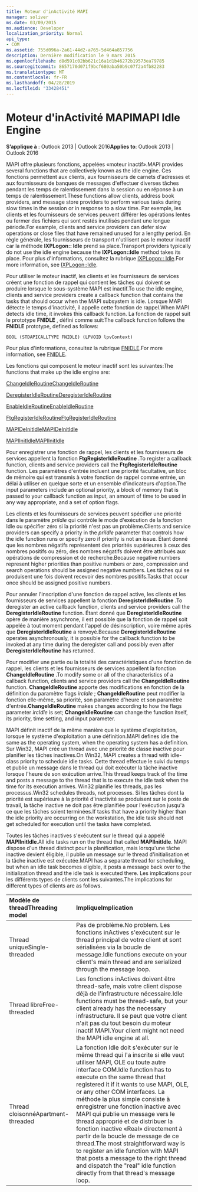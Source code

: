```yaml
---
title: Moteur d'inActivité MAPI
manager: soliver
ms.date: 03/09/2015
ms.audience: Developer
localization_priority: Normal
api_type:
- COM
ms.assetid: 755d096a-2a61-44d2-a765-5d464a857756
description: Dernière modification le 9 mars 2015
ms.openlocfilehash: d8d591c02bb621c16a1d1b46272b19573ea79785
ms.sourcegitcommit: 8657170d071f9bcf680aba50b9c07f2a4fb82283
ms.translationtype: MT
ms.contentlocale: fr-FR
ms.lasthandoff: 04/28/2019
ms.locfileid: "33428451"
---
```

# <a name="mapi-idle-engine"></a><span data-ttu-id="a8b83-103">Moteur d'inActivité MAPI</span><span class="sxs-lookup"><span data-stu-id="a8b83-103">MAPI Idle Engine</span></span>

  
  
<span data-ttu-id="a8b83-104">**S’applique à** : Outlook 2013 | Outlook 2016</span><span class="sxs-lookup"><span data-stu-id="a8b83-104">**Applies to**: Outlook 2013 | Outlook 2016</span></span> 
  
<span data-ttu-id="a8b83-105">MAPI offre plusieurs fonctions, appelées «moteur inactif».</span><span class="sxs-lookup"><span data-stu-id="a8b83-105">MAPI provides several functions that are collectively known as the idle engine.</span></span> <span data-ttu-id="a8b83-106">Ces fonctions permettent aux clients, aux fournisseurs de carnets d'adresses et aux fournisseurs de banques de messages d'effectuer diverses tâches pendant les temps de ralentissement dans la session ou en réponse à un temps de ralentissement.</span><span class="sxs-lookup"><span data-stu-id="a8b83-106">These functions allow clients, address book providers, and message store providers to perform various tasks during slow times in the session or in response to a slow time.</span></span> <span data-ttu-id="a8b83-107">Par exemple, les clients et les fournisseurs de services peuvent différer les opérations lentes ou fermer des fichiers qui sont restés inutilisés pendant une longue période.</span><span class="sxs-lookup"><span data-stu-id="a8b83-107">For example, clients and service providers can defer slow operations or close files that have remained unused for a lengthy period.</span></span> <span data-ttu-id="a8b83-108">En règle générale, les fournisseurs de transport n'utilisent pas le moteur inactif car la méthode **IXPLogon:: Idle** prend sa place.</span><span class="sxs-lookup"><span data-stu-id="a8b83-108">Transport providers typically do not use the idle engine because the **IXPLogon::Idle** method takes its place.</span></span> <span data-ttu-id="a8b83-109">Pour plus d'informations, consultez la rubrique [IXPLogon:: Idle](ixplogon-idle.md).</span><span class="sxs-lookup"><span data-stu-id="a8b83-109">For more information, see [IXPLogon::Idle](ixplogon-idle.md).</span></span>
  
<span data-ttu-id="a8b83-110">Pour utiliser le moteur inactif, les clients et les fournisseurs de services créent une fonction de rappel qui contient les tâches qui doivent se produire lorsque le sous-système MAPI est inactif.</span><span class="sxs-lookup"><span data-stu-id="a8b83-110">To use the idle engine, clients and service providers create a callback function that contains the tasks that should occur when the MAPI subsystem is idle.</span></span> <span data-ttu-id="a8b83-111">Lorsque MAPI détecte le temps d'inactivité, il appelle cette fonction de rappel.</span><span class="sxs-lookup"><span data-stu-id="a8b83-111">When MAPI detects idle time, it invokes this callback function.</span></span> <span data-ttu-id="a8b83-112">La fonction de rappel suit le prototype **FNIDLE** , défini comme suit:</span><span class="sxs-lookup"><span data-stu-id="a8b83-112">The callback function follows the **FNIDLE** prototype, defined as follows:</span></span> 
  
 `BOOL (STDAPICALLTYPE FNIDLE) (LPVOID lpvContext)`
  
<span data-ttu-id="a8b83-113">Pour plus d'informations, consultez la rubrique [FNIDLE](fnidle.md).</span><span class="sxs-lookup"><span data-stu-id="a8b83-113">For more information, see [FNIDLE](fnidle.md).</span></span>
  
<span data-ttu-id="a8b83-114">Les fonctions qui composent le moteur inactif sont les suivantes:</span><span class="sxs-lookup"><span data-stu-id="a8b83-114">The functions that make up the idle engine are:</span></span>
  
[<span data-ttu-id="a8b83-115">ChangeIdleRoutine</span><span class="sxs-lookup"><span data-stu-id="a8b83-115">ChangeIdleRoutine</span></span>](changeidleroutine.md)
  
[<span data-ttu-id="a8b83-116">DeregisterIdleRoutine</span><span class="sxs-lookup"><span data-stu-id="a8b83-116">DeregisterIdleRoutine</span></span>](deregisteridleroutine.md)
  
[<span data-ttu-id="a8b83-117">EnableIdleRoutine</span><span class="sxs-lookup"><span data-stu-id="a8b83-117">EnableIdleRoutine</span></span>](enableidleroutine.md)
  
[<span data-ttu-id="a8b83-118">FtgRegisterIdleRoutine</span><span class="sxs-lookup"><span data-stu-id="a8b83-118">FtgRegisterIdleRoutine</span></span>](ftgregisteridleroutine.md)
  
[<span data-ttu-id="a8b83-119">MAPIDeInitIdle</span><span class="sxs-lookup"><span data-stu-id="a8b83-119">MAPIDeInitIdle</span></span>](mapideinitidle.md)
  
[<span data-ttu-id="a8b83-120">MAPIInitIdle</span><span class="sxs-lookup"><span data-stu-id="a8b83-120">MAPIInitIdle</span></span>](mapiinitidle.md)
  
<span data-ttu-id="a8b83-121">Pour enregistrer une fonction de rappel, les clients et les fournisseurs de services appellent la fonction **FtgRegisterIdleRoutine** .</span><span class="sxs-lookup"><span data-stu-id="a8b83-121">To register a callback function, clients and service providers call the **FtgRegisterIdleRoutine** function.</span></span> <span data-ttu-id="a8b83-122">Les paramètres d'entrée incluent une priorité facultative, un bloc de mémoire qui est transmis à votre fonction de rappel comme entrée, un délai à utiliser en quelque sorte et un ensemble d'indicateurs d'option.</span><span class="sxs-lookup"><span data-stu-id="a8b83-122">The input parameters include an optional priority, a block of memory that is passed to your callback function as input, an amount of time to be used in any way appropriate, and a set of option flags.</span></span> 
  
<span data-ttu-id="a8b83-123">Les clients et les fournisseurs de services peuvent spécifier une priorité dans le paramètre _priIdle_ qui contrôle le mode d'exécution de la fonction Idle ou spécifier zéro si la priorité n'est pas un problème.</span><span class="sxs-lookup"><span data-stu-id="a8b83-123">Clients and service providers can specify a priority in the  _priIdle_ parameter that controls how the idle function runs or specify zero if priority is not an issue.</span></span> <span data-ttu-id="a8b83-124">Étant donné que les nombres négatifs représentent des priorités supérieures à ceux des nombres positifs ou zéro, des nombres négatifs doivent être attribués aux opérations de compression et de recherche.</span><span class="sxs-lookup"><span data-stu-id="a8b83-124">Because negative numbers represent higher priorities than positive numbers or zero, compression and search operations should be assigned negative numbers.</span></span> <span data-ttu-id="a8b83-125">Les tâches qui se produisent une fois doivent recevoir des nombres positifs.</span><span class="sxs-lookup"><span data-stu-id="a8b83-125">Tasks that occur once should be assigned positive numbers.</span></span> 
  
<span data-ttu-id="a8b83-126">Pour annuler l'inscription d'une fonction de rappel active, les clients et les fournisseurs de services appellent la fonction **DeregisterIdleRoutine** .</span><span class="sxs-lookup"><span data-stu-id="a8b83-126">To deregister an active callback function, clients and service providers call the **DeregisterIdleRoutine** function.</span></span> <span data-ttu-id="a8b83-127">Étant donné que **DeregisterIdleRoutine** opère de manière asynchrone, il est possible que la fonction de rappel soit appelée à tout moment pendant l'appel de désinscription, voire même après que **DeregisterIdleRoutine** a renvoyé.</span><span class="sxs-lookup"><span data-stu-id="a8b83-127">Because **DeregisterIdleRoutine** operates asynchronously, it is possible for the callback function to be invoked at any time during the deregister call and possibly even after **DeregisterIdleRoutine** has returned.</span></span> 
  
<span data-ttu-id="a8b83-128">Pour modifier une partie ou la totalité des caractéristiques d'une fonction de rappel, les clients et les fournisseurs de services appellent la fonction **ChangeIdleRoutine** .</span><span class="sxs-lookup"><span data-stu-id="a8b83-128">To modify some or all of the characteristics of a callback function, clients and service providers call the **ChangeIdleRoutine** function.</span></span> <span data-ttu-id="a8b83-129">**ChangeIdleRoutine** apporte des modifications en fonction de la définition du paramètre flags _ircIdle_ ; **ChangeIdleRoutine** peut modifier la fonction elle-même, sa priorité, son paramètre d'heure et son paramètre d'entrée.</span><span class="sxs-lookup"><span data-stu-id="a8b83-129">**ChangeIdleRoutine** makes changes according to how the flags parameter  _ircIdle_ is set; **ChangeIdleRoutine** can change the function itself, its priority, time setting, and input parameter.</span></span> 
  
<span data-ttu-id="a8b83-130">MAPI définit inactif de la même manière que le système d'exploitation, lorsque le système d'exploitation a une définition.</span><span class="sxs-lookup"><span data-stu-id="a8b83-130">MAPI defines idle the same as the operating system, when the operating system has a definition.</span></span> <span data-ttu-id="a8b83-131">Sur Win32, MAPI crée un thread avec une priorité de classe inactive pour planifier les tâches inactives.</span><span class="sxs-lookup"><span data-stu-id="a8b83-131">On Win32, MAPI creates a thread with idle-class priority to schedule idle tasks.</span></span> <span data-ttu-id="a8b83-132">Cette thread effectue le suivi du temps et publie un message dans le thread qui doit exécuter la tâche inactive lorsque l'heure de son exécution arrive.</span><span class="sxs-lookup"><span data-stu-id="a8b83-132">This thread keeps track of the time and posts a message to the thread that is to execute the idle task when the time for its execution arrives.</span></span> <span data-ttu-id="a8b83-133">Win32 planifie les threads, pas les processus.</span><span class="sxs-lookup"><span data-stu-id="a8b83-133">Win32 schedules threads, not processes.</span></span> <span data-ttu-id="a8b83-134">Si les tâches dont la priorité est supérieure à la priorité d'inactivité se produisent sur le poste de travail, la tâche inactive ne doit pas être planifiée pour l'exécution jusqu'à ce que les tâches soient terminées.</span><span class="sxs-lookup"><span data-stu-id="a8b83-134">If tasks that have a priority higher than the idle priority are occurring on the workstation, the idle task should not get scheduled for execution until the tasks have completed.</span></span> 
  
<span data-ttu-id="a8b83-135">Toutes les tâches inactives s'exécutent sur le thread qui a appelé **MAPIInitIdle**.</span><span class="sxs-lookup"><span data-stu-id="a8b83-135">All idle tasks run on the thread that called **MAPIInitIdle**.</span></span> <span data-ttu-id="a8b83-136">MAPI dispose d'un thread distinct pour la planification, mais lorsqu'une tâche inactive devient éligible, il publie un message sur le thread d'initialisation et la tâche inactive est exécutée.</span><span class="sxs-lookup"><span data-stu-id="a8b83-136">MAPI has a separate thread for scheduling, but when an idle task becomes eligible, it posts a message back over to the initialization thread and the idle task is executed there.</span></span> <span data-ttu-id="a8b83-137">Les implications pour les différents types de clients sont les suivantes.</span><span class="sxs-lookup"><span data-stu-id="a8b83-137">The implications for different types of clients are as follows.</span></span>
  
|<span data-ttu-id="a8b83-138">**Modèle de thread**</span><span class="sxs-lookup"><span data-stu-id="a8b83-138">**Threading model**</span></span>|<span data-ttu-id="a8b83-139">**Implique**</span><span class="sxs-lookup"><span data-stu-id="a8b83-139">**Implication**</span></span>|
|:-----|:-----|
|<span data-ttu-id="a8b83-140">Thread unique</span><span class="sxs-lookup"><span data-stu-id="a8b83-140">Single-threaded</span></span>  <br/> |<span data-ttu-id="a8b83-141">Pas de problème.</span><span class="sxs-lookup"><span data-stu-id="a8b83-141">No problem.</span></span> <span data-ttu-id="a8b83-142">Les fonctions inActives s'exécutent sur le thread principal de votre client et sont sérialisées via la boucle de message.</span><span class="sxs-lookup"><span data-stu-id="a8b83-142">Idle functions execute on your client's main thread and are serialized through the message loop.</span></span>  <br/> |
|<span data-ttu-id="a8b83-143">Thread libre</span><span class="sxs-lookup"><span data-stu-id="a8b83-143">Free-threaded</span></span>  <br/> |<span data-ttu-id="a8b83-144">Les fonctions inActives doivent être thread-safe, mais votre client dispose déjà de l'infrastructure nécessaire.</span><span class="sxs-lookup"><span data-stu-id="a8b83-144">Idle functions must be thread-safe, but your client already has the necessary infrastructure.</span></span> <span data-ttu-id="a8b83-145">Il se peut que votre client n'ait pas du tout besoin du moteur inactif MAPI.</span><span class="sxs-lookup"><span data-stu-id="a8b83-145">Your client might not need the MAPI idle engine at all.</span></span>  <br/> |
|<span data-ttu-id="a8b83-146">Thread cloisonné</span><span class="sxs-lookup"><span data-stu-id="a8b83-146">Apartment-threaded</span></span>  <br/> |<span data-ttu-id="a8b83-147">La fonction Idle doit s'exécuter sur le même thread qui l'a inscrite si elle veut utiliser MAPI, OLE ou toute autre interface COM.</span><span class="sxs-lookup"><span data-stu-id="a8b83-147">Idle function has to execute on the same thread that registered it if it wants to use MAPI, OLE, or any other COM interfaces.</span></span> <span data-ttu-id="a8b83-148">La méthode la plus simple consiste à enregistrer une fonction inactive avec MAPI qui publie un message vers le thread approprié et de distribuer la fonction inactive «Real» directement à partir de la boucle de message de ce thread.</span><span class="sxs-lookup"><span data-stu-id="a8b83-148">The most straightforward way is to register an idle function with MAPI that posts a message to the right thread and dispatch the "real" idle function directly from that thread's message loop.</span></span>  <br/> |
   

